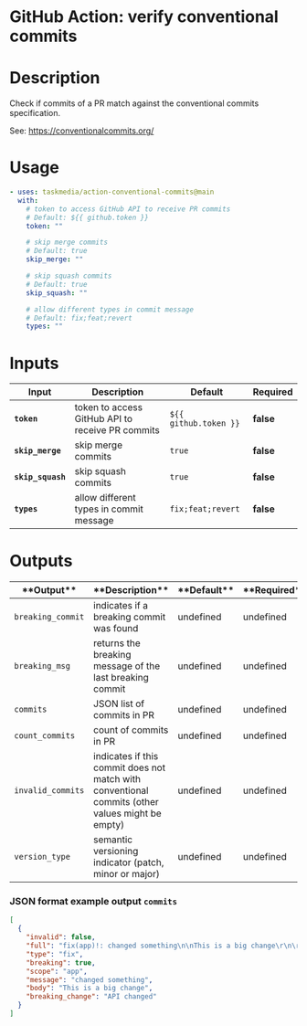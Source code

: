 <!-- start title -->

# GitHub Action: verify conventional commits

<!-- end title -->

# Description

<!-- start description -->

Check if commits of a PR match against the conventional commits specification.

See: https://conventionalcommits.org/

<!-- end description -->

# Usage

<!-- start usage -->

```yaml
- uses: taskmedia/action-conventional-commits@main
  with:
    # token to access GitHub API to receive PR commits
    # Default: ${{ github.token }}
    token: ""

    # skip merge commits
    # Default: true
    skip_merge: ""

    # skip squash commits
    # Default: true
    skip_squash: ""

    # allow different types in commit message
    # Default: fix;feat;revert
    types: ""
```

<!-- end usage -->

# Inputs

<!-- start inputs -->

| **Input**                    | **Description**                                  | **Default**                      | **Required** |
| ---------------------------- | ------------------------------------------------ | -------------------------------- | ------------ |
| **<code>token</code>**       | token to access GitHub API to receive PR commits | <code>${{ github.token }}</code> | **false**    |
| **<code>skip_merge</code>**  | skip merge commits                               | <code>true</code>                | **false**    |
| **<code>skip_squash</code>** | skip squash commits                              | <code>true</code>                | **false**    |
| **<code>types</code>**       | allow different types in commit message          | <code>fix;feat;revert</code>     | **false**    |

<!-- end inputs -->

# Outputs

<!-- start outputs -->

| \***\*Output\*\***           | \***\*Description\*\***                                                                         | \***\*Default\*\*** | \***\*Required\*\*** |
| ---------------------------- | ----------------------------------------------------------------------------------------------- | ------------------- | -------------------- |
| <code>breaking_commit</code> | indicates if a breaking commit was found                                                        | undefined           | undefined            |
| <code>breaking_msg</code>    | returns the breaking message of the last breaking commit                                        | undefined           | undefined            |
| <code>commits</code>         | JSON list of commits in PR                                                                      | undefined           | undefined            |
| <code>count_commits</code>   | count of commits in PR                                                                          | undefined           | undefined            |
| <code>invalid_commits</code> | indicates if this commit does not match with conventional commits (other values might be empty) | undefined           | undefined            |
| <code>version_type</code>    | semantic versioning indicator (patch, minor or major)                                           | undefined           | undefined            |

<!-- end outputs -->

### JSON format example output `commits`

```json
[
  {
    "invalid": false,
    "full": "fix(app)!: changed something\n\nThis is a big change\r\n\r\nBREAKING CHANGE: API changed",
    "type": "fix",
    "breaking": true,
    "scope": "app",
    "message": "changed something",
    "body": "This is a big change",
    "breaking_change": "API changed"
  }
]
```
